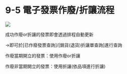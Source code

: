 # 9-5 電子發票作廢/折讓流程

![](https://github.com/lifecomService/LifeERP_manuals/tree/c5f5cca33bca11311bde6512cab215b123ef8fd0/.gitbook/assets/image%20%28106%29.png)

成功作廢or折讓的發票即會透過排程自動更新

→即可於\[已作廢發票查詢\]/\[銷貨\(退貨\)折讓單查詢\]進行查詢

作廢當期開立的發票：使用作廢or折讓

作廢非當期開立的發票：使用折讓\(依品項進行折讓\)

